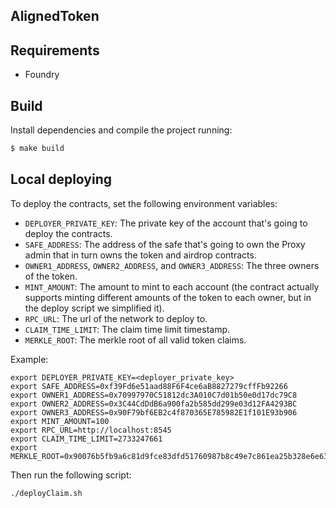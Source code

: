 ## AlignedToken

## Requirements

- Foundry

## Build

Install dependencies and compile the project running:

```bash
$ make build
```

## Local deploying

To deploy the contracts, set the following environment variables:

- `DEPLOYER_PRIVATE_KEY`: The private key of the account that's going to deploy the contracts.
- `SAFE_ADDRESS`: The address of the safe that's going to own the Proxy admin that in turn owns the token and airdrop contracts.
- `OWNER1_ADDRESS`, `OWNER2_ADDRESS`, and `OWNER3_ADDRESS`: The three owners of the token.
- `MINT_AMOUNT`: The amount to mint to each account (the contract actually supports minting different amounts of the token to each owner, but in the deploy script we simplified it).
- `RPC_URL`: The url of the network to deploy to.
- `CLAIM_TIME_LIMIT`: The claim time limit timestamp.
- `MERKLE_ROOT`: The merkle root of all valid token claims.

Example:
```
export DEPLOYER_PRIVATE_KEY=<deployer_private_key>
export SAFE_ADDRESS=0xf39Fd6e51aad88F6F4ce6aB8827279cffFb92266
export OWNER1_ADDRESS=0x70997970C51812dc3A010C7d01b50e0d17dc79C8
export OWNER2_ADDRESS=0x3C44CdDdB6a900fa2b585dd299e03d12FA4293BC
export OWNER3_ADDRESS=0x90F79bf6EB2c4f870365E785982E1f101E93b906
export MINT_AMOUNT=100
export RPC_URL=http://localhost:8545
export CLAIM_TIME_LIMIT=2733247661
export MERKLE_ROOT=0x90076b5fb9a6c81d9fce83dfd51760987b8c49e7c861ea25b328e6e63d2cd3df
```

Then run the following script:

```
./deployClaim.sh
```
